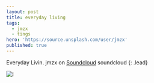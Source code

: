 ```yaml
---
layout: post
title: everyday living
tags:
  - jmzx
  - tings
hero: 'https://source.unsplash.com/user/jmzx'
published: true
---
```

Everyday Livin.
jmzx on [Soundcloud](https://www.soundcloud.com/jmzx/dealin-minds-preview)
soundcloud
{: .lead}
[^1]: soundcloud

![i](https://xjmzx.github.io/uploads/me3.png)
